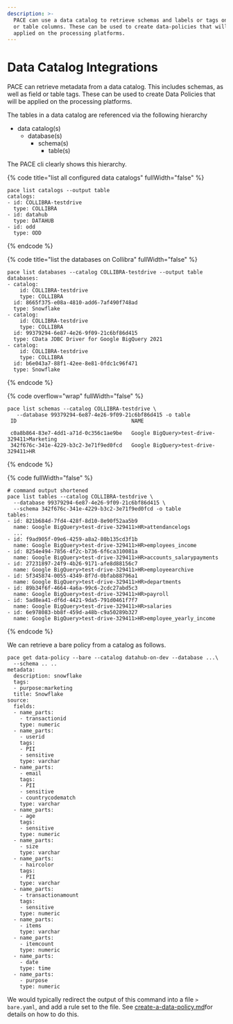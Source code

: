```yaml
---
description: >-
  PACE can use a data catalog to retrieve schemas and labels or tags on tables
  or table columns. These can be used to create data-policies that will be
  applied on the processing platforms.
---
```


# Data Catalog Integrations

PACE can retrieve metadata from a data catalog. This includes schemas, as well as field or table tags. These can be used to create Data Policies that will be applied on the processing platforms.

The tables in a data catalog are referenced via the following hierarchy

* data catalog(s)
  * database(s)
    * schema(s)
      * table(s)

The PACE cli clearly shows this hierarchy.

{% code title="list all configured data catalogs" fullWidth="false" %}
```
pace list catalogs --output table
catalogs:
- id: COLLIBRA-testdrive
  type: COLLIBRA
- id: datahub
  type: DATAHUB
- id: odd
  type: ODD
```
{% endcode %}

{% code title="list the databases on Collibra" fullWidth="false" %}
```
pace list databases --catalog COLLIBRA-testdrive --output table
databases:
- catalog:
    id: COLLIBRA-testdrive
    type: COLLIBRA
  id: 8665f375-e08a-4810-add6-7af490f748ad
  type: Snowflake
- catalog:
    id: COLLIBRA-testdrive
    type: COLLIBRA
  id: 99379294-6e87-4e26-9f09-21c6bf86d415
  type: CData JDBC Driver for Google BigQuery 2021
- catalog:
    id: COLLIBRA-testdrive
    type: COLLIBRA
  id: b6e043a7-88f1-42ee-8e81-0fdc1c96f471
  type: Snowflake
```
{% endcode %}

{% code overflow="wrap" fullWidth="false" %}
```
pace list schemas --catalog COLLIBRA-testdrive \
   --database 99379294-6e87-4e26-9f09-21c6bf86d415 -o table
 ID                                     NAME

 c0a8b864-83e7-4dd1-a71d-0c356c1ae9be   Google BigQuery>test-drive-329411>Marketing
 342f676c-341e-4229-b3c2-3e71f9ed0fcd   Google BigQuery>test-drive-329411>HR

```
{% endcode %}

{% code fullWidth="false" %}
```
# command output shortened
pace list tables --catalog COLLIBRA-testdrive \
  --database 99379294-6e87-4e26-9f09-21c6bf86d415 \
  --schema 342f676c-341e-4229-b3c2-3e71f9ed0fcd -o table
tables:
- id: 821b684d-7fd4-428f-8d10-8e90f52aa5b9
  name: Google BigQuery>test-drive-329411>HR>attendancelogs
  ...
- id: f9ad905f-09e6-4259-a8a2-80b135cd3f1b
  name: Google BigQuery>test-drive-329411>HR>employees_income
- id: 8254e494-7856-4f2c-b736-6f6ca310081a
  name: Google BigQuery>test-drive-329411>HR>accounts_salarypayments
- id: 27231897-24f9-4b26-9171-afe8d88156c7
  name: Google BigQuery>test-drive-329411>HR>employeearchive
- id: 5f345874-0055-4349-8f7d-0bfab88796a1
  name: Google BigQuery>test-drive-329411>HR>departments
- id: 89b34f6f-4664-4a6a-99c6-2cdc27abd5c3
  name: Google BigQuery>test-drive-329411>HR>payroll
- id: 5ad8ea41-df6d-4421-9da5-791d0461f7f7
  name: Google BigQuery>test-drive-329411>HR>salaries
- id: 6e978083-bb8f-459d-a48b-c9a50289b327
  name: Google BigQuery>test-drive-329411>HR>employee_yearly_income
```
{% endcode %}

We can retrieve a bare policy from a catalog as follows.

```
pace get data-policy --bare --catalog datahub-on-dev --database ...\
  --schema .. .. 
metadata:
  description: snowflake
  tags:
  - purpose:marketing
  title: Snowflake
source:
  fields:
  - name_parts:
    - transactionid
    type: numeric
  - name_parts:
    - userid
    tags:
    - PII
    - sensitive
    type: varchar
  - name_parts:
    - email
    tags:
    - PII
    - sensitive
    - countrycodematch
    type: varchar
  - name_parts:
    - age
    tags:
    - sensitive
    type: numeric
  - name_parts:
    - size
    type: varchar
  - name_parts:
    - haircolor
    tags:
    - PII
    type: varchar
  - name_parts:
    - transactionamount
    tags:
    - sensitive
    type: numeric
  - name_parts:
    - items
    type: varchar
  - name_parts:
    - itemcount
    type: numeric
  - name_parts:
    - date
    type: time
  - name_parts:
    - purpose
    type: numeric

```

We would typically redirect the output of this command into a file `> bare.yaml`, and add a rule set to the file. See [create-a-data-policy.md](../../getting-started/create-a-data-policy.md "mention")for details on how to do this.
